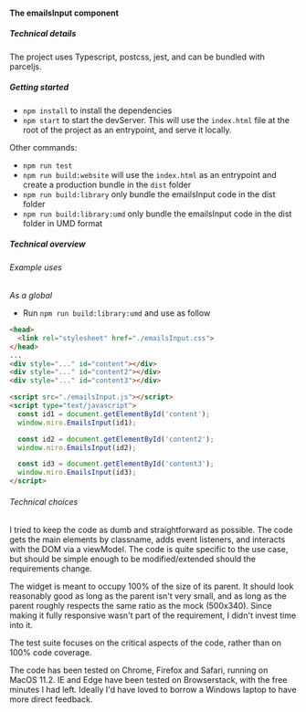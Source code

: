 #### The emailsInput component

##### Technical details
The project uses Typescript, postcss, jest, and can be bundled with parceljs. 

##### Getting started
- `npm install` to install the dependencies
- `npm start` to start the devServer. This will use the `index.html` file at the root of the project as an entrypoint, and serve it locally.

Other commands:
- `npm run test`
- `npm run build:website` will use the `index.html` as an entrypoint and create a production bundle in the `dist` folder
- `npm run build:library` only bundle the emailsInput code in the dist folder
- `npm run build:library:umd` only bundle the emailsInput code in the dist folder in UMD format

##### Technical overview

###### Example uses

*As a global*

- Run `npm run build:library:umd` and use as follow

```html
<head>
  <link rel="stylesheet" href="./emailsInput.css">
</head>
...
<div style="..." id="content"></div>
<div style="..." id="content2"></div>
<div style="..." id="content3"></div>

<script src="./emailsInput.js"></script>
<script type="text/javascript">
  const id1 = document.getElementById('content');
  window.miro.EmailsInput(id1);

  const id2 = document.getElementById('content2');
  window.miro.EmailsInput(id2);

  const id3 = document.getElementById('content3');
  window.miro.EmailsInput(id3);
</script>
```

###### Technical choices

I tried to keep the code as dumb and straightforward as possible. The code gets the main elements by classname, adds event listeners, and interacts with the DOM via a viewModel. The code is quite specific to the use case, but should be simple enough to be modified/extended should the requirements change.

The widget is meant to occupy 100% of the size of its parent. It should look reasonably good as long as the parent isn't very small, and as long as the parent roughly respects the same ratio as the mock (500x340). Since making it fully responsive wasn't part of the requirement, I didn't invest time into it.

The test suite focuses on the critical aspects of the code, rather than on 100% code coverage. 

The code has been tested on Chrome, Firefox and Safari, running on MacOS 11.2. IE and Edge have been tested on Browserstack, with the free minutes I had left. Ideally I'd have loved to borrow a Windows laptop to have more direct feedback. 
